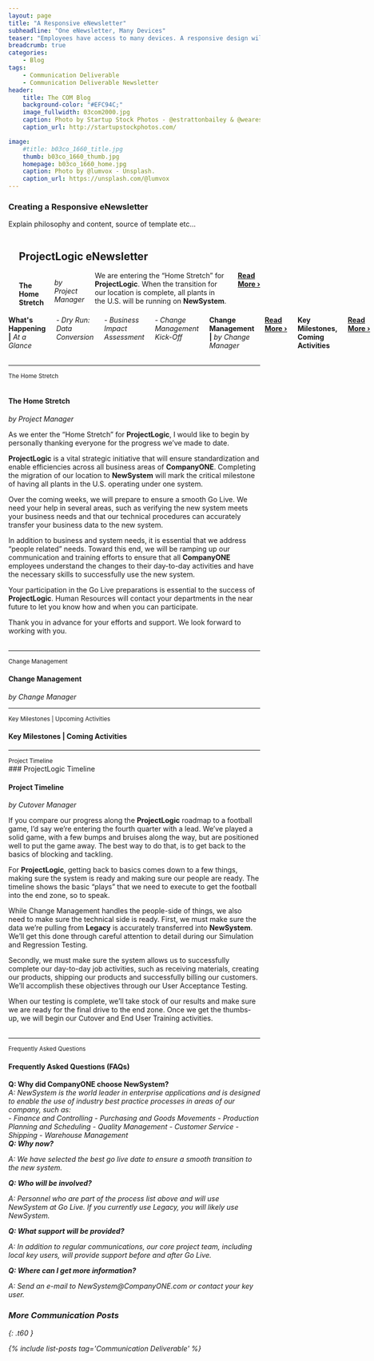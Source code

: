 ```yaml
---
layout: page
title: "A Responsive eNewsletter"
subheadline: "One eNewsletter, Many Devices"
teaser: "Employees have access to many devices. A responsive design will allow them to view eNewsletter content however they choose."
breadcrumb: true
categories:
    - Blog
tags:
    - Communication Deliverable
    - Communication Deliverable Newsletter
header:
    title: The COM Blog
    background-color: "#EFC94C;"
    image_fullwidth: 03com2000.jpg
    caption: Photo by Startup Stock Photos - @estrattonbailey & @wearesculpt.
    caption_url: http://startupstockphotos.com/

image:
    #title: b03co_1660_title.jpg
    thumb: b03co_1660_thumb.jpg
    homepage: b03co_1660_home.jpg
    caption: Photo by @lumvox - Unsplash.
    caption_url: https://unsplash.com/@lumvox
---
```

<!--more-->
### Creating a Responsive eNewsletter
Explain philosophy and content, source of template etc...

<!--Newsletter Header-->

<div class="row">
    <div class="medium-12 columns t30">
    <hr>
    <h2>ProjectLogic eNewsletter</h2>
    </div><!-- /.medium-12.columns -->  
</div><!-- /.row -->

<!--NEWSLETTER TOC-->
<!--TOC: Lead Article-->
<div class="row">
    <div class="medium-6 columns t30">
      <img src="{{ site.urlimg }}03com_nl_01_title.jpg" alt="">
      <h4>The Home Stretch</h4>
      <p><i>by Project Manager</i></p>
      <p style="margin:0;">We are entering the “Home Stretch” for <b>ProjectLogic</b>. When the transition for our location is complete, all plants in the U.S. will be running on <b>NewSystem</b>.</p>
      <p style="margin:0;"><a href="#Lead_Article"><strong>Read More&nbsp;›</strong></a></p>
    </div><!-- /.medium-6.columns -->
<!--TOC: What's Happening-->
    <div class="medium-6 columns t30">
      <div class="row">
        <div class="medium-12 columns">
          <p style="margin:0;"><b>What's Happening |</b><i> At a Glance</i></p>
          <p style="margin:0;"><i>  - Dry Run: Data Conversion</i></p>
          <p style="margin:0;"><i>  - Business Impact Assessment</i></p>
          <p style="margin:0;"><i>  - Change Management Kick-Off</i></p>
        </div>
      </div>
      <div class="row">
        <div class="medium-12 columns t30">
          <p style="margin:0;"><b>Change Management |</b><i> by Change Manager</i></p>
          <p style="margin:0;"><a href="#Article_02"><strong>Read More&nbsp;›</strong></a></p>
        </div>
      </div>
      <div class="row">
        <div class="medium-12 columns t30">
          <p style="margin:0;"><b>Key Milestones, Coming Activities</b></p>
          <p style="margin:0;"><a href="#Article_03"><strong>Read More&nbsp;›</strong></a></p>
        </div>
      </div>
<!--TOC: Timeline-->
      <div class="row">
        <div class="medium-12 columns t30">
          <p style="margin:0;"><b>ProjectLogic Timeline |</b><i> by Cutover Manager</i></p>
          <p style="margin:0;"><a href="#Article_04"><strong>Read More&nbsp;›</strong></a></p>
        </div>
      </div>
<!--TOC: Frequently Asked Questions-->
      <div class="row">
        <div class="medium-12 columns t30">
          <p style="margin:0;"><b>FAQs |</b><i> Frequently Asked Questions</i></p>
          <p style="margin:0;"><a href="#Article_05"><strong>Read More&nbsp;›</strong></a></p>
        </div>
      </div>
    </div><!-- /.medium-6.columns -->
</div><!-- /.row -->

<br>

<!--Lead: The Home Streck-->
<hr>
<a name="Lead_Article"><small>The Home Stretch</small></a>
  <p><img src="{{ site.urlimg }}03com_nl_01_title.jpg" alt=""></p>
  <h4>The Home Stretch</h4>
  <p><i>by Project Manager</i></p>
As we enter the “Home Stretch” for <b>ProjectLogic</b>, I would like to begin by personally thanking everyone for the progress we’ve made to date.

<b>ProjectLogic</b> is a vital strategic initiative that will ensure standardization and enable efficiencies across all business areas of <b>CompanyONE</b>. Completing the migration of our location to <b>NewSystem</b> will mark the critical milestone of having all plants in the U.S. operating under one system.

Over the coming weeks, we will prepare to ensure a smooth Go Live. We need your help in several areas, such as verifying the new system meets your business needs and that our technical procedures can accurately transfer your business data to the new system.

In addition to business and system needs, it is essential that we address “people related” needs. Toward this end, we will be ramping up our communication and training efforts to ensure that all <b>CompanyONE</b> employees understand the changes to their day-to-day activities and have the necessary skills to successfully use the new system.  

Your participation in the Go Live preparations is essential to the success of <b>ProjectLogic</b>. Human Resources will contact your departments in the near future to let you know how and when you can participate.

Thank you in advance for your efforts and support. We look forward to working with you.
<br>
<br>

<!--Article 02-->
<hr>
<a name="Article_02"><small>Change Management</small></a>
  <h4>Change Management</h4>
  <p><i>by Change Manager</i></p>

<!--Article 03-->
<hr>
<a name="Article_03"><small>Key Milestones | Upcoming Activities</small></a>
<h4>Key Milestones | Coming Activities</h4>


<!--Article 04: Project Timeline-->
<hr>
<p style="margin:0;"><a name="Article_04"><small>Project Timeline</small></a></p>
### ProjectLogic Timeline

<div class="row">
  <div class="small-12 medium-6 large-3 columns t30">
    <img src="{{ site.urlimg }}03com_nl_01_roadmap_01.jpg" alt="">
  </div>

  <div class="small-12 medium-6 large-3 columns t30">
    <img src="{{ site.urlimg }}03com_nl_01_roadmap_02.jpg" alt="">
  </div>

  <div class="small-12 medium-6 large-3 columns t30">
    <img src="{{ site.urlimg }}03com_nl_01_roadmap_03.jpg" alt="">
  </div>

  <div class="small-12 medium-6 large-3 columns t30">
    <img src="{{ site.urlimg }}03com_nl_01_roadmap_04.jpg" alt="">
  </div>
</div>

<h4>Project Timeline</h4>
<p><i>by Cutover Manager</i></p>
If you compare our progress along the <b>ProjectLogic</b> roadmap to a football game, I’d say we’re entering the fourth quarter with a lead. We’ve played a solid game, with a few bumps and bruises along the way, but are positioned well to put the game away. The best way to do that, is to get back to the basics of blocking and tackling.

For <b>ProjectLogic</b>, getting back to basics comes down to a few things, making sure the system is ready and making sure our people are ready. The timeline shows the basic “plays” that we need to execute to get the football into the end zone, so to speak.

While Change Management handles the people-side of things, we also need to make sure the technical side is ready. First, we must make sure the data we’re pulling from <b>Legacy</b> is accurately transferred into <b>NewSystem</b>.  We’ll get this done through careful attention to detail during our Simulation and Regression Testing.

Secondly, we must make sure the system allows us to successfully complete our day-to-day job activities, such as receiving materials, creating our products, shipping our products and successfully billing our customers. We’ll accomplish these objectives through our User Acceptance Testing.

When our testing is complete, we’ll take stock of our results and make sure we are ready for the final drive to the end zone. Once we get the thumbs-up, we will begin our Cutover and End User Training activities.
<br>
<br>

<!--Frequently Asked Questions-->
<hr>
<a name="Article_05"><small>Frequently Asked Questions</small></a>
<h4>Frequently Asked Questions (FAQs)</h4>

<p style="margin:0;"><b>Q: Why did CompanyONE choose NewSystem?</b></p>
<p style="margin:0;"><i>A: NewSystem is the world leader in enterprise applications and is designed to enable the use of industry best practice processes in areas of our company, such as:</i></p>
- <i>Finance and Controlling   
- <i>Purchasing and Goods Movements
- <i>Production Planning and Scheduling
- <i>Quality Management
- <i>Customer Service
- <i>Shipping
- <i>Warehouse Management

<p style="margin:0;"><b>Q: Why now?</b></p>
<p><i>A: We have selected the best go live date to ensure a smooth transition to the new system.</i></p>

<p style="margin:0;"><b>Q: Who will be involved?</b></p>
<p><i>A: Personnel who are part of the process list above and will use NewSystem at Go Live. If you currently use Legacy, you will likely use NewSystem.</i></p>

<p style="margin:0;"><b>Q: What support will be provided?</b></p>
<p><i>A: In addition to regular communications, our core project team, including local key users, will provide support before and after Go Live.</i></p>

<p style="margin:0;"><b>Q: Where can I get more information?</b></p>
<p><i>A: Send an e-mail to NewSystem@CompanyONE.com or contact your key user.</i></p>


### More Communication Posts
{: .t60 }

{% include list-posts tag='Communication Deliverable' %}
